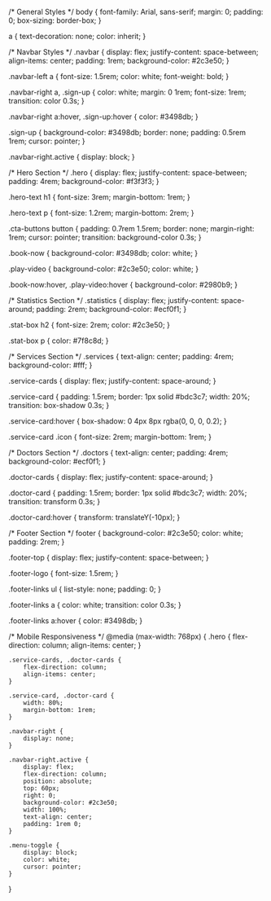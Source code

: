 /* General Styles */
body {
    font-family: Arial, sans-serif;
    margin: 0;
    padding: 0;
    box-sizing: border-box;
}

a {
    text-decoration: none;
    color: inherit;
}

/* Navbar Styles */
.navbar {
    display: flex;
    justify-content: space-between;
    align-items: center;
    padding: 1rem;
    background-color: #2c3e50;
}

.navbar-left a {
    font-size: 1.5rem;
    color: white;
    font-weight: bold;
}

.navbar-right a, .sign-up {
    color: white;
    margin: 0 1rem;
    font-size: 1rem;
    transition: color 0.3s;
}

.navbar-right a:hover, .sign-up:hover {
    color: #3498db;
}

.sign-up {
    background-color: #3498db;
    border: none;
    padding: 0.5rem 1rem;
    cursor: pointer;
}

.navbar-right.active {
    display: block;
}

/* Hero Section */
.hero {
    display: flex;
    justify-content: space-between;
    padding: 4rem;
    background-color: #f3f3f3;
}

.hero-text h1 {
    font-size: 3rem;
    margin-bottom: 1rem;
}

.hero-text p {
    font-size: 1.2rem;
    margin-bottom: 2rem;
}

.cta-buttons button {
    padding: 0.7rem 1.5rem;
    border: none;
    margin-right: 1rem;
    cursor: pointer;
    transition: background-color 0.3s;
}

.book-now {
    background-color: #3498db;
    color: white;
}

.play-video {
    background-color: #2c3e50;
    color: white;
}

.book-now:hover, .play-video:hover {
    background-color: #2980b9;
}

/* Statistics Section */
.statistics {
    display: flex;
    justify-content: space-around;
    padding: 2rem;
    background-color: #ecf0f1;
}

.stat-box h2 {
    font-size: 2rem;
    color: #2c3e50;
}

.stat-box p {
    color: #7f8c8d;
}

/* Services Section */
.services {
    text-align: center;
    padding: 4rem;
    background-color: #fff;
}

.service-cards {
    display: flex;
    justify-content: space-around;
}

.service-card {
    padding: 1.5rem;
    border: 1px solid #bdc3c7;
    width: 20%;
    transition: box-shadow 0.3s;
}

.service-card:hover {
    box-shadow: 0 4px 8px rgba(0, 0, 0, 0.2);
}

.service-card .icon {
    font-size: 2rem;
    margin-bottom: 1rem;
}

/* Doctors Section */
.doctors {
    text-align: center;
    padding: 4rem;
    background-color: #ecf0f1;
}

.doctor-cards {
    display: flex;
    justify-content: space-around;
}

.doctor-card {
    padding: 1.5rem;
    border: 1px solid #bdc3c7;
    width: 20%;
    transition: transform 0.3s;
}

.doctor-card:hover {
    transform: translateY(-10px);
}

/* Footer Section */
footer {
    background-color: #2c3e50;
    color: white;
    padding: 2rem;
}

.footer-top {
    display: flex;
    justify-content: space-between;
}

.footer-logo {
    font-size: 1.5rem;
}

.footer-links ul {
    list-style: none;
    padding: 0;
}

.footer-links a {
    color: white;
    transition: color 0.3s;
}

.footer-links a:hover {
    color: #3498db;
}

/* Mobile Responsiveness */
@media (max-width: 768px) {
    .hero {
        flex-direction: column;
        align-items: center;
    }

    .service-cards, .doctor-cards {
        flex-direction: column;
        align-items: center;
    }

    .service-card, .doctor-card {
        width: 80%;
        margin-bottom: 1rem;
    }

    .navbar-right {
        display: none;
    }

    .navbar-right.active {
        display: flex;
        flex-direction: column;
        position: absolute;
        top: 60px;
        right: 0;
        background-color: #2c3e50;
        width: 100%;
        text-align: center;
        padding: 1rem 0;
    }

    .menu-toggle {
        display: block;
        color: white;
        cursor: pointer;
    }
}